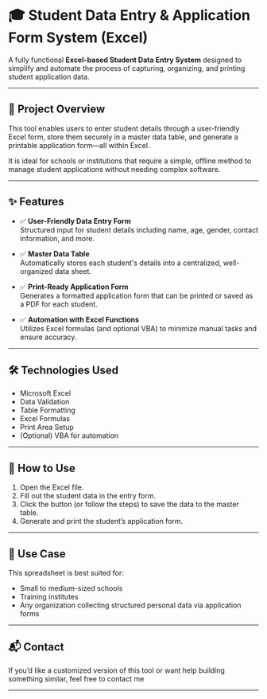 # 🎓 Student Data Entry & Application Form System (Excel)

A fully functional **Excel-based Student Data Entry System** designed to simplify and automate the process of capturing, organizing, and printing student application data.

---

## 📌 Project Overview

This tool enables users to enter student details through a user-friendly Excel form, store them securely in a master data table, and generate a printable application form—all within Excel.

It is ideal for schools or institutions that require a simple, offline method to manage student applications without needing complex software.

---

## ✨ Features

- ✅ **User-Friendly Data Entry Form**  
  Structured input for student details including name, age, gender, contact information, and more.

- ✅ **Master Data Table**  
  Automatically stores each student's details into a centralized, well-organized data sheet.

- ✅ **Print-Ready Application Form**  
  Generates a formatted application form that can be printed or saved as a PDF for each student.

- ✅ **Automation with Excel Functions**  
  Utilizes Excel formulas (and optional VBA) to minimize manual tasks and ensure accuracy.

---

## 🛠️ Technologies Used

- Microsoft Excel  
- Data Validation  
- Table Formatting  
- Excel Formulas  
- Print Area Setup  
- (Optional) VBA for automation

---

## 📂 How to Use

1. Open the Excel file.
2. Fill out the student data in the entry form.
3. Click the button (or follow the steps) to save the data to the master table.
4. Generate and print the student’s application form.

---

## 📎 Use Case

This spreadsheet is best suited for:
- Small to medium-sized schools
- Training institutes
- Any organization collecting structured personal data via application forms

---

## 📬 Contact

If you’d like a customized version of this tool or want help building something similar, feel free to contact me

---
